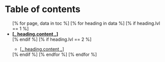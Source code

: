# Table of contents

<ul>
[% for page, data in toc %]
[% for heading in data %]
[% if heading.lvl == 1 %]
<li><b><a href="/docs/jsl/html/[_ page _].html">[_ heading.content _]</a></b></li>
[% endif %]
[% if heading.lvl == 2 %]
<ul><li><a href="/docs/jsl/html/[_ page _].html#[_ heading.slug _]">[_ heading.content _]</a></li></ul>
[% endif %]
[% endfor %]
[% endfor %]
</ul>
